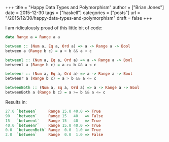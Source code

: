+++
title = "Happy Data Types and Polymorphism"
author = ["Brian Jones"]
date = 2015-12-30
tags = ["haskell"]
categories = ["posts"]
url = "/2015/12/30/happy-data-types-and-polymorphism"
draft = false
+++

I am ridiculously proud of this little bit of code:

```haskell
data Range a = Range a a

between :: (Num a, Eq a, Ord a) => a -> Range a -> Bool
between a (Range b c) = a > b && a < c

betweenl :: (Num a, Eq a, Ord a) => a -> Range a -> Bool
betweenl a (Range b c) = a >= b && a < c

betweenr :: (Num a, Eq a, Ord a) => a -> Range a -> Bool
betweenr a (Range b c) = a > b && a <= c

betweenBoth :: (Num a, Eq a, Ord a) => a -> Range a -> Bool
betweenBoth a (Range b c) = a >= b && a <= c
```

Results in:

```haskell
27.0 `between`     Range 15.0 40.0 => True
90   `between`     Range 15   40   => False
15   `betweenl`    Range 15   40   => True
40.0 `betweenr`    Range 15.0 40.0 => True
0.0  `betweenBoth` Range  0.0  1.0 => True
2.0  `between`     Range  0.0  1.0 => False
```
